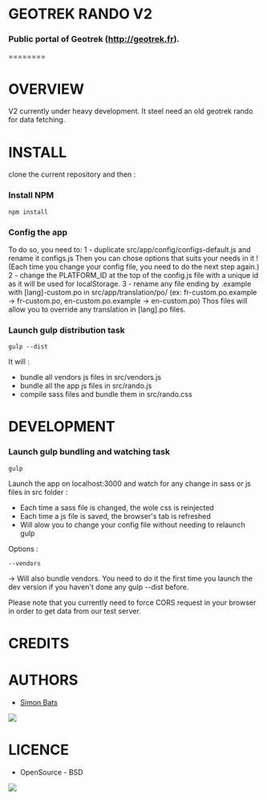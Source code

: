 # GEOTREK RANDO V2
### Public portal of Geotrek (http://geotrek.fr).
========


# OVERVIEW
V2 currently under heavy development. It steel need an old geotrek rando for data fetching.


# INSTALL

clone the current repository and then :

### Install NPM
```
npm install
```

### Config the app
To do so, you need to: 
1 - duplicate src/app/config/configs-default.js and rename it configs.js
Then you can chose options that suits your needs in it !
(Each time you change your config file, you need to do the next step again.)
2 - change the PLATFORM_ID at the top of the config.js file with a unique id as it will be used for localStorage.
3 - rename any file ending by .example with [lang]-custom.po in src/app/translation/po/
(ex: fr-custom.po.example -> fr-custom.po, en-custom.po.example -> en-custom.po)
Thos files will allow you to override any translation in [lang].po files.

### Launch gulp distribution task
```
gulp --dist
```
It will :
* bundle all vendors js files in src/vendors.js 
* bundle all the app js files in src/rando.js
* compile sass files and bundle them in src/rando.css

# DEVELOPMENT

### Launch gulp bundling and watching task
```
gulp
```
Launch the app on localhost:3000 and watch for any change in sass or js files in src folder :
* Each time a sass file is changed, the wole css is reinjected
* Each time a js file is saved, the browser's tab is refreshed
* Will alow you to change your config file without needing to relaunch gulp

Options :
```
--vendors
```
-> Will also bundle vendors. You need to do it the first time you launch the dev version if you haven't done any gulp --dist before. 

Please note that you currently need to force CORS request in your browser in order to get data from our test server.

# CREDITS


# AUTHORS

* [Simon Bats](https://github.com/SBats)

[<img src="http://depot.makina-corpus.org/public/logo.gif">](http://www.makina-corpus.com)

# LICENCE

* OpenSource - BSD

[<img src="http://depot.makina-corpus.org/public/logo.gif">](http://www.makina-corpus.com)
